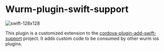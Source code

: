 # Wurm-plugin-swift-support

![swift-128x128](https://cloud.githubusercontent.com/assets/579922/15999501/79196b48-3146-11e6-836e-061a7ef53571.png)

This plugin is a customized extension to the [cordova-plugin-add-swift-support](https://github.com/akofman/cordova-plugin-add-swift-support) project.
It adds custom code to be consumed by other wurm ios plugins.